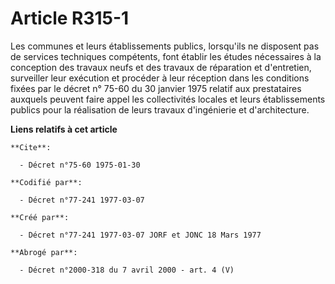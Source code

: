 # Article R315-1

Les communes et leurs établissements publics, lorsqu'ils ne disposent pas de services techniques compétents, font établir les
études nécessaires à la conception des travaux neufs et des travaux de réparation et d'entretien, surveiller leur exécution
et procéder à leur réception dans les conditions fixées par le décret n° 75-60 du 30 janvier 1975 relatif aux prestataires
auxquels peuvent faire appel les collectivités locales et leurs établissements publics pour la réalisation de leurs travaux
d'ingénierie et d'architecture.

**Liens relatifs à cet article**

	**Cite**:

	  - Décret n°75-60 1975-01-30

	**Codifié par**:

	  - Décret n°77-241 1977-03-07

	**Créé par**:

	  - Décret n°77-241 1977-03-07 JORF et JONC 18 Mars 1977

	**Abrogé par**:

	  - Décret n°2000-318 du 7 avril 2000 - art. 4 (V)

